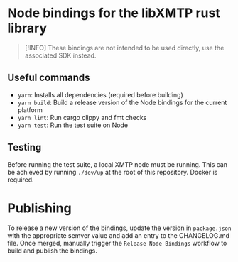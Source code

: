 # Node bindings for the libXMTP rust library

> [!INFO]
> These bindings are not intended to be used directly, use the associated SDK instead.

## Useful commands

- `yarn`: Installs all dependencies (required before building)
- `yarn build`: Build a release version of the Node bindings for the current platform
- `yarn lint`: Run cargo clippy and fmt checks
- `yarn test`: Run the test suite on Node

## Testing

Before running the test suite, a local XMTP node must be running. This can be achieved by running `./dev/up` at the root of this repository. Docker is required.

# Publishing

To release a new version of the bindings, update the version in `package.json` with the appropriate semver value and add an entry to the CHANGELOG.md file. Once merged, manually trigger the `Release Node Bindings` workflow to build and publish the bindings.
